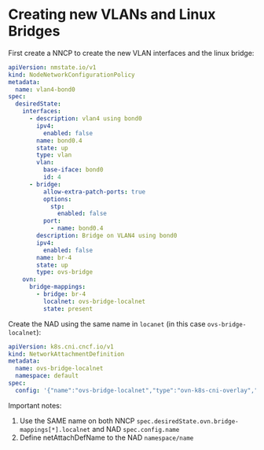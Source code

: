 # Creating new VLANs and Linux Bridges

First create a NNCP to create the new VLAN interfaces and the linux bridge:

```yaml
apiVersion: nmstate.io/v1
kind: NodeNetworkConfigurationPolicy
metadata:
  name: vlan4-bond0
spec:
  desiredState:
    interfaces:
      - description: vlan4 using bond0
        ipv4:
          enabled: false
        name: bond0.4
        state: up
        type: vlan
        vlan:
          base-iface: bond0
          id: 4
      - bridge:
          allow-extra-patch-ports: true
          options:
            stp:
              enabled: false
          port:
            - name: bond0.4
        description: Bridge on VLAN4 using bond0
        ipv4:
          enabled: false
        name: br-4
        state: up
        type: ovs-bridge
    ovn:
      bridge-mappings:
        - bridge: br-4
          localnet: ovs-bridge-localnet
          state: present
```

Create the NAD using the same name in `locanet` (in this case `ovs-bridge-localnet`):

```yaml
apiVersion: k8s.cni.cncf.io/v1
kind: NetworkAttachmentDefinition
metadata:
  name: ovs-bridge-localnet
  namespace: default
spec:
  config: '{"name":"ovs-bridge-localnet","type":"ovn-k8s-cni-overlay","cniVersion":"0.4.0","topology":"localnet","netAttachDefName":"default/ovs-bridge-localnet"}'
```

Important notes:
1. Use the SAME name on both NNCP `spec.desiredState.ovn.bridge-mappings[*].localnet` and NAD `spec.config.name`
2. Define netAttachDefName to the NAD `namespace/name`